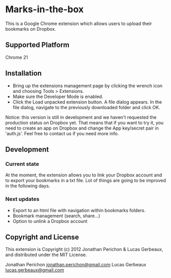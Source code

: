 Marks-in-the-box
====================
This is a Google Chrome extension which allows users to upload their bookmarks on Dropbox.

Supported Platform
---------------------
Chrome 21

Installation
---------------------
- Bring up the extensions management page by clicking the wrench icon and choosing Tools > Extensions.
- Make sure the Developer Mode is enabled.
- Click the Load unpacked extension button. A file dialog appears.
In the file dialog, navigate to the previously downloaded folder and click OK.

Notice: this version is still in development and we haven't requested the
production status on Dropbox yet. That means that if you want to try it, you
need to create an app on Dropbox and change the App key/secret pair in
'auth.js'. Feel free to contact us if you need more info.

Development
---------------------
### Current state
At the moment, the extension allows you to link your Dropbox account and to
export your bookmarks in a txt file. Lot of things are going to be improved in
the following days.

### Next updates
- Export to an html file with navigation within bookmarks folders.
- Bookmark management (search, share...)
- Option to unlink a Dropbox account

Copyright and License
----------------------
This extension is Copyright (c) 2012 Jonathan Perichon & Lucas Gerbeaux, and distributed under the MIT License.

Jonathan Perichon <jonathan.perichon@gmail.com>
Lucas Gerbeaux <lucas.gerbeaux@gmail.com>
